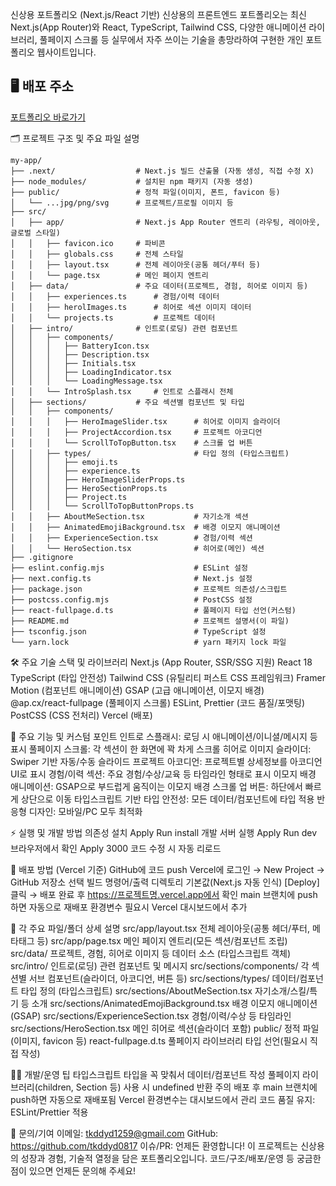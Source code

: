 신상용 포트폴리오 (Next.js/React 기반)
신상용의 프론트엔드 포트폴리오는 최신 Next.js(App Router)와 React, TypeScript, Tailwind CSS, 다양한 애니메이션 라이브러리, 풀페이지 스크롤 등
실무에서 자주 쓰이는 기술을 총망라하여 구현한 개인 포트폴리오 웹사이트입니다.

## 🖥️ 배포 주소

[포트폴리오 바로가기](https://ssy-portfolio.vercel.app)

🗂️ 프로젝트 구조 및 주요 파일 설명
```
my-app/
├── .next/                  # Next.js 빌드 산출물 (자동 생성, 직접 수정 X)
├── node_modules/           # 설치된 npm 패키지 (자동 생성)
├── public/                 # 정적 파일(이미지, 폰트, favicon 등)
│   └── ...jpg/png/svg      # 프로젝트/프로필 이미지 등
├── src/
│   ├── app/                # Next.js App Router 엔트리 (라우팅, 레이아웃, 글로벌 스타일)
│   │   ├── favicon.ico     # 파비콘
│   │   ├── globals.css     # 전체 스타일
│   │   ├── layout.tsx      # 전체 레이아웃(공통 헤더/푸터 등)
│   │   └── page.tsx        # 메인 페이지 엔트리
│   ├── data/               # 주요 데이터(프로젝트, 경험, 히어로 이미지 등)
│   │   ├── experiences.ts      # 경험/이력 데이터
│   │   ├── herolImages.ts      # 히어로 섹션 이미지 데이터
│   │   └── projects.ts         # 프로젝트 데이터
│   ├── intro/              # 인트로(로딩) 관련 컴포넌트
│   │   ├── components/
│   │   │   ├── BatteryIcon.tsx
│   │   │   ├── Description.tsx
│   │   │   ├── Initials.tsx
│   │   │   ├── LoadingIndicator.tsx
│   │   │   └── LoadingMessage.tsx
│   │   └── IntroSplash.tsx     # 인트로 스플래시 전체
│   ├── sections/           # 주요 섹션별 컴포넌트 및 타입
│   │   ├── components/
│   │   │   ├── HeroImageSlider.tsx      # 히어로 이미지 슬라이더
│   │   │   ├── ProjectAccordion.tsx     # 프로젝트 아코디언
│   │   │   └── ScrollToTopButton.tsx    # 스크롤 업 버튼
│   │   ├── types/                       # 타입 정의 (타입스크립트)
│   │   │   ├── emoji.ts
│   │   │   ├── experience.ts
│   │   │   ├── HeroImageSliderProps.ts
│   │   │   ├── HeroSectionProps.ts
│   │   │   ├── Project.ts
│   │   │   └── ScrollToTopButtonProps.ts
│   │   ├── AboutMeSection.tsx           # 자기소개 섹션
│   │   ├── AnimatedEmojiBackground.tsx  # 배경 이모지 애니메이션
│   │   ├── ExperienceSection.tsx        # 경험/이력 섹션
│   │   └── HeroSection.tsx              # 히어로(메인) 섹션
├── .gitignore
├── eslint.config.mjs                    # ESLint 설정
├── next.config.ts                       # Next.js 설정
├── package.json                         # 프로젝트 의존성/스크립트
├── postcss.config.mjs                   # PostCSS 설정
├── react-fullpage.d.ts                  # 풀페이지 타입 선언(커스텀)
├── README.md                            # 프로젝트 설명서(이 파일)
├── tsconfig.json                        # TypeScript 설정
└── yarn.lock                            # yarn 패키지 lock 파일
```

🛠️ 주요 기술 스택 및 라이브러리
Next.js (App Router, SSR/SSG 지원)
React 18
TypeScript (타입 안전성)
Tailwind CSS (유틸리티 퍼스트 CSS 프레임워크)
Framer Motion (컴포넌트 애니메이션)
GSAP (고급 애니메이션, 이모지 배경)
@ap.cx/react-fullpage (풀페이지 스크롤)
ESLint, Prettier (코드 품질/포맷팅)
PostCSS (CSS 전처리)
Vercel (배포)

🧩 주요 기능 및 커스텀 포인트
인트로 스플래시: 로딩 시 애니메이션/이니셜/메시지 등 표시
풀페이지 스크롤: 각 섹션이 한 화면에 꽉 차게 스크롤
히어로 이미지 슬라이더: Swiper 기반 자동/수동 슬라이드
프로젝트 아코디언: 프로젝트별 상세정보를 아코디언 UI로 표시
경험/이력 섹션: 주요 경험/수상/교육 등 타임라인 형태로 표시
이모지 배경 애니메이션: GSAP으로 부드럽게 움직이는 이모지 배경
스크롤 업 버튼: 하단에서 빠르게 상단으로 이동
타입스크립트 기반 타입 안전성: 모든 데이터/컴포넌트에 타입 적용
반응형 디자인: 모바일/PC 모두 최적화

⚡️ 실행 및 개발 방법
의존성 설치
Apply
Run
install
개발 서버 실행
Apply
Run
dev
브라우저에서 확인
Apply
3000
코드 수정 시 자동 리로드

🚀 배포 방법 (Vercel 기준)
GitHub에 코드 push
Vercel에 로그인 → New Project → GitHub 저장소 선택
빌드 명령어/출력 디렉토리 기본값(Next.js 자동 인식)
[Deploy] 클릭 → 배포 완료 후
https://프로젝트명.vercel.app에서 확인
main 브랜치에 push하면 자동으로 재배포
환경변수 필요시 Vercel 대시보드에서 추가

📝 각 주요 파일/폴더 상세 설명
src/app/layout.tsx
전체 레이아웃(공통 헤더/푸터, 메타태그 등)
src/app/page.tsx
메인 페이지 엔트리(모든 섹션/컴포넌트 조립)
src/data/
프로젝트, 경험, 히어로 이미지 등 데이터 소스 (타입스크립트 객체)
src/intro/
인트로(로딩) 관련 컴포넌트 및 메시지
src/sections/components/
각 섹션별 서브 컴포넌트(슬라이더, 아코디언, 버튼 등)
src/sections/types/
데이터/컴포넌트 타입 정의 (타입스크립트)
src/sections/AboutMeSection.tsx
자기소개/스킬/특기 등 소개
src/sections/AnimatedEmojiBackground.tsx
배경 이모지 애니메이션(GSAP)
src/sections/ExperienceSection.tsx
경험/이력/수상 등 타임라인
src/sections/HeroSection.tsx
메인 히어로 섹션(슬라이더 포함)
public/
정적 파일(이미지, favicon 등)
react-fullpage.d.ts
풀페이지 라이브러리 타입 선언(필요시 직접 작성)

🧑‍💻 개발/운영 팁
타입스크립트 타입을 꼭 맞춰서 데이터/컴포넌트 작성
풀페이지 라이브러리(children, Section 등) 사용 시 undefined 반환 주의
배포 후 main 브랜치에 push하면 자동으로 재배포됨
Vercel 환경변수는 대시보드에서 관리
코드 품질 유지: ESLint/Prettier 적용

💬 문의/기여
이메일: tkddyd1259@gmail.com
GitHub: https://github.com/tkddyd0817
이슈/PR: 언제든 환영합니다!
이 프로젝트는 신상용의 성장과 경험, 기술적 열정을 담은 포트폴리오입니다.
코드/구조/배포/운영 등 궁금한 점이 있으면 언제든 문의해 주세요!

